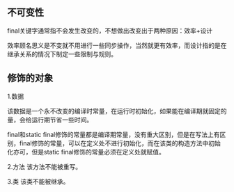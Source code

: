 ## 不可变性

final关键字通常指不会发生改变的，不想做出改变出于两种原因：效率+设计

效率顾名思义是不变就不用进行一些同步操作，当然就更有效率，而设计指的是在继承关系的情况下制定一些限制与规则。


## 修饰的对象

1.数据

该数据是一个永不改变的编译时常量，在运行时初始化，如果能在编译期就固定的量，会给运行期节省一些时间。

final和static final修饰的常量都是编译期常量，没有重大区别，但是在写法上有区别，final修饰的常量，可以在定义处不进行初始化，而在该类的构造方法中初始化亦可，但是static final修饰的常量必须在定义处就赋值。

2.方法
该方法不能被重写。

3.类
该类不能被继承。